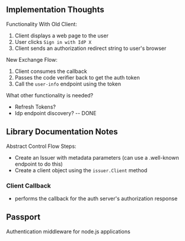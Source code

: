 ## Implementation Thoughts

Functionality With Old Client:
1. Client displays a web page to the user
2. User clicks `Sign in with IdP X`
3. Client sends an authorization redirect string to user's browser

New Exchange Flow:
1. Client consumes the callback
2. Passes the code verifier back to get the auth token
3. Call the `user-info` endpoint using the token

What other functionality is needed?
* Refresh Tokens? 
* Idp endpoint discovery? -- DONE

## Library Documentation Notes

Abstract Control Flow Steps:
* Create an Issuer with metadata parameters (can use a .well-known endpoint to do this)
* Create a client object using the `issuer.Client` method



### Client Callback
* performs the callback for the auth server's authorization response

## Passport

Authentication middleware for node.js applications
